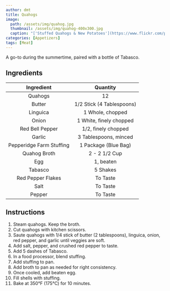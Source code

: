 ```yaml
---
author: dmt
title: Quahogs
image:
  path: /assets/img/quahog.jpg
  thumbnail: /assets/img/quahog-400x300.jpg
  caption: "['Stuffed Quahogs & New Potatoes'](https://www.flickr.com/photos/61278305@N00/9730639407) by [jimmywayne](https://www.flickr.com/photos/61278305@N00) is licensed under [CC BY-NC-ND 2.0](https://creativecommons.org/licenses/by-nc-nd/2.0/?ref=ccsearch&atype=rich)"
categories: [Appetizers]
tags: [Meat]
---
```


A go-to during the summertime, paired with a bottle of Tabasco.

## Ingredients

| Ingredient | Quantity |
|:-:|:-:|
| Quahogs | 12 |
| Butter | 1/2 Stick (4 Tablespoons) |
| Linguica | 1 Whole, chopped |
| Onion | 1 White, finely chopped |
| Red Bell Pepper | 1/2, finely chopped |
| Garlic | 3 Tablespoons, minced |
| Pepperidge Farm Stuffing | 1 Package (Blue Bag) |
| Quahog Broth | 2 - 2 1/2 Cup |
| Egg | 1, beaten |
| Tabasco | 5 Shakes |
| Red Pepper Flakes | To Taste |
| Salt | To Taste |
| Pepper | To Taste |

## Instructions

1. Steam quahogs. Keep the broth.
2. Cut quahogs with kitchen scissors.
3. Saute quahogs with 1/4 stick of butter (2 tablespoons), linguica, onion, red pepper, and garlic until veggies are soft.
4. Add salt, pepper, and crushed red pepper to taste.
5. Add 5 dashes of Tabasco.
6. In a food processor, blend stuffing.
7. Add stuffing to pan.
8. Add broth to pan as needed for right consistency.
9. Once cooled, add beaten egg.
10. Fill shells with stuffing.
11. Bake at 350&deg;F (175&deg;C) for 10 minutes.
